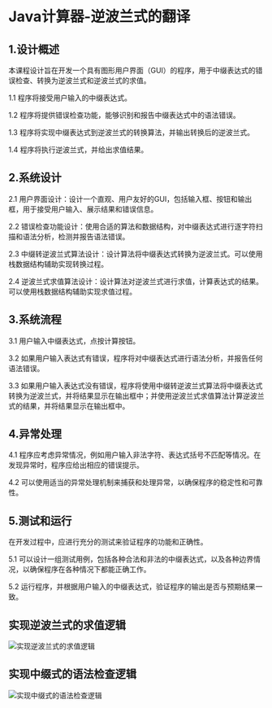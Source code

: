 # Java计算器-逆波兰式的翻译

## 1.设计概述

本课程设计旨在开发一个具有图形用户界面（GUI）的程序，用于中缀表达式的错误检查、转换为逆波兰式和逆波兰式的求值。

1.1 程序将接受用户输入的中缀表达式。

1.2 程序将提供错误检查功能，能够识别和报告中缀表达式中的语法错误。

1.3 程序将实现中缀表达式到逆波兰式的转换算法，并输出转换后的逆波兰式。

1.4 程序将执行逆波兰式，并给出求值结果。

## 2.系统设计

2.1 用户界面设计：设计一个直观、用户友好的GUI，包括输入框、按钮和输出框，用于接受用户输入、展示结果和错误信息。

2.2 错误检查功能设计：使用合适的算法和数据结构，对中缀表达式进行逐字符扫描和语法分析，检测并报告语法错误。

2.3 中缀转逆波兰式算法设计：设计算法将中缀表达式转换为逆波兰式。可以使用栈数据结构辅助实现转换过程。

2.4 逆波兰式求值算法设计：设计算法对逆波兰式进行求值，计算表达式的结果。可以使用栈数据结构辅助实现求值过程。

## 3.系统流程

3.1 用户输入中缀表达式，点按计算按钮。

3.2 如果用户输入表达式有错误，程序将对中缀表达式进行语法分析，并报告任何语法错误。

3.3 如果用户输入表达式没有错误，程序将使用中缀转逆波兰式算法将中缀表达式转换为逆波兰式，并将结果显示在输出框中；并使用逆波兰式求值算法计算逆波兰式的结果，并将结果显示在输出框中。

## 4.异常处理

4.1 程序应考虑异常情况，例如用户输入非法字符、表达式括号不匹配等情况。在发现异常时，程序应给出相应的错误提示。

4.2 可以使用适当的异常处理机制来捕获和处理异常，以确保程序的稳定性和可靠性。

## 5.测试和运行

在开发过程中，应进行充分的测试来验证程序的功能和正确性。

5.1 可以设计一组测试用例，包括各种合法和非法的中缀表达式，以及各种边界情况，以确保程序在各种情况下都能正确工作。

5.2 运行程序，并根据用户输入的中缀表达式，验证程序的输出是否与预期结果一致。

## 实现逆波兰式的求值逻辑

![实现逆波兰式的求值逻辑](https://github.com/liuqasd/JavaCalculator-ReversePolishTranslation/assets/76517079/3aa01df2-7138-40cc-8fca-7d93ff252277)

## 实现中缀式的语法检查逻辑

![实现中缀式的语法检查逻辑](https://github.com/liuqasd/JavaCalculator-ReversePolishTranslation/assets/76517079/b5afd149-62e0-4d99-9324-7bfb87381673)
